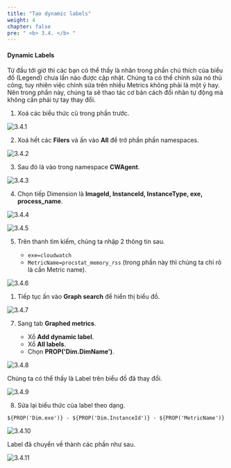 ```yaml
---
title: "Tạo dynamic labels"
weight: 4
chapter: false
pre: " <b> 3.4. </b> "
---
```


#### Dynamic Labels

Từ đầu tới giờ thì các bạn có thể thấy là nhãn trong phần chú thích của biểu đồ (Legend) chưa lần nào được cập nhật. Chúng ta có thể chỉnh sửa nó thủ công, tuy nhiên việc chỉnh sửa trên nhiều Metrics không phải là một ý hay. Nên trong phần này, chúng ta sẽ thao tác cơ bản cách đổi nhãn tự động mà không cần phải tự tay thay đổi.

1. Xoá các biểu thức cũ trong phần trước.

![3.4.1](/images/3-cloud-watch-metric/3.4-dynamic-label/3.4.1.png)

2. Xoá hết các **Filers** và ấn vào **All** để trở phần phần namespaces.

![3.4.2](/images/3-cloud-watch-metric/3.4-dynamic-label/3.4.2.png)

3. Sau đó là vào trong namespace **CWAgent**.

![3.4.3](/images/3-cloud-watch-metric/3.4-dynamic-label/3.4.3.png)

4. Chọn tiếp Dimension là **ImageId, InstanceId, InstanceType, exe, process_name**.

![3.4.4](/images/3-cloud-watch-metric/3.4-dynamic-label/3.4.4.png)

![3.4.5](/images/3-cloud-watch-metric/3.4-dynamic-label/3.4.5.png)

5. Trên thanh tìm kiếm, chúng ta nhập 2 thông tin sau.

   - `exe=cloudwatch`
   - `MetricName=procstat_memory_rss` (trong phần này thì chúng ta chỉ rõ là cần Metric name).

![3.4.6](/images/3-cloud-watch-metric/3.4-dynamic-label/3.4.6.png)

1. Tiếp tục ấn vào **Graph search** để hiển thị biểu đồ.

![3.4.7](/images/3-cloud-watch-metric/3.4-dynamic-label/3.4.7.png)

7. Sang tab **Graphed metrics**.

   - Xổ **Add dynamic label**.
   - Xổ **All labels**.
   - Chọn **PROP('Dim.DimName')**.

![3.4.8](/images/3-cloud-watch-metric/3.4-dynamic-label/3.4.8.png)

Chúng ta có thể thấy là Label trên biểu đồ đã thay đổi.

![3.4.9](/images/3-cloud-watch-metric/3.4-dynamic-label/3.4.9.png)

8. Sửa lại biểu thức của label theo dạng.

```
${PROP('Dim.exe')} - ${PROP('Dim.InstanceId')} - ${PROP('MetricName')}
```

![3.4.10](/images/3-cloud-watch-metric/3.4-dynamic-label/3.4.10.png)

Label đã chuyển về thành các phần như sau.

![3.4.11](/images/3-cloud-watch-metric/3.4-dynamic-label/3.4.11.png)
